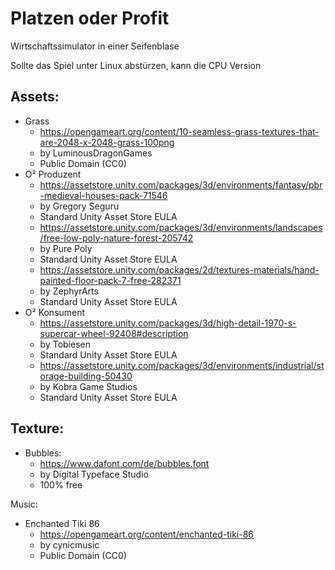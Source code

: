 # Platzen oder Profit

Wirtschaftssimulator in einer Seifenblase

Sollte das Spiel unter Linux abstürzen, kann die CPU Version 

## Assets:
* Grass
  * https://opengameart.org/content/10-seamless-grass-textures-that-are-2048-x-2048-grass-100png
  * by LuminousDragonGames
  * Public Domain (CC0)
* O² Produzent
  * https://assetstore.unity.com/packages/3d/environments/fantasy/pbr-medieval-houses-pack-71546
  * by Gregory Seguru
  * Standard Unity Asset Store EULA
  * https://assetstore.unity.com/packages/3d/environments/landscapes/free-low-poly-nature-forest-205742
  * by Pure Poly
  * Standard Unity Asset Store EULA
  * https://assetstore.unity.com/packages/2d/textures-materials/hand-painted-floor-pack-7-free-282371
  * by ZephyrArts
  * Standard Unity Asset Store EULA
* O² Konsument
  * https://assetstore.unity.com/packages/3d/high-detail-1970-s-supercar-wheel-92408#description
  * by Tobiesen
  * Standard Unity Asset Store EULA
  * https://assetstore.unity.com/packages/3d/environments/industrial/storage-building-50430
  * by Kobra Game Studios
  * Standard Unity Asset Store EULA

## Texture:
* Bubbles:
  * https://www.dafont.com/de/bubbles.font
  * by Digital Typeface Studio
  * 100% free

Music:
* Enchanted Tiki 86
  * https://opengameart.org/content/enchanted-tiki-86
  * by cynicmusic
  * Public Domain (CC0)

